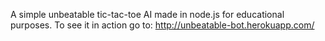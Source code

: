 A simple unbeatable tic-tac-toe AI made in node.js for educational purposes.
To see it in action go to:
http://unbeatable-bot.herokuapp.com/

